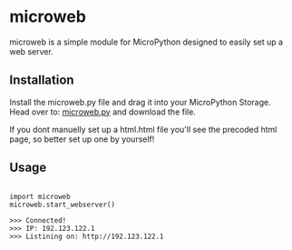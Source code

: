 # microweb
microweb is a simple module for MicroPython designed to easily set up a web server.


## Installation
Install the microweb.py file and drag it into your MicroPython Storage.\
Head over to: [microweb.py](https://github.com/harimtim/microweb/blob/main/microweb.py) and download the file.

If you dont manuelly set up a html.html file you'll see the precoded html page, so better set up one by yourself!

## Usage 
```

import microweb
microweb.start_webserver()

>>> Connected!
>>> IP: 192.123.122.1
>>> Listining on: http://192.123.122.1

```
